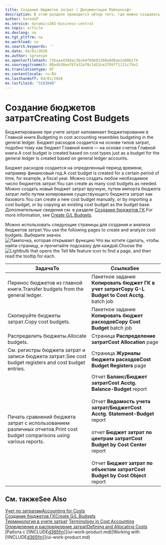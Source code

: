 ```yaml
---
title: Создание бюджетов затрат | Документация Майкрософт
description: В этом разделе приводится обзор того, где можно создавать и анализировать бюджеты затрат.
author: SorenGP
ms.service: dynamics365-business-central
ms.topic: article
ms.devlang: na
ms.tgt_pltfrm: na
ms.workload: na
ms.search.keywords: ''
ms.date: 04/01/2020
ms.author: sgroespe
ms.openlocfilehash: 72baaa4304ac3bc64f66b02360a0d8ae2a00b174
ms.sourcegitcommit: 88e4b30eaf6fa32af0c1452ce2f85ff1111c75e2
ms.translationtype: HT
ms.contentlocale: ru-RU
ms.lasthandoff: 04/01/2020
ms.locfileid: "3183840"
---
```

# <a name="creating-cost-budgets"></a><span data-ttu-id="12629-103">Создание бюджетов затрат</span><span class="sxs-lookup"><span data-stu-id="12629-103">Creating Cost Budgets</span></span>
<span data-ttu-id="12629-104">Бюджетирование при учете затрат напоминает бюджетирование в Главной книге.</span><span class="sxs-lookup"><span data-stu-id="12629-104">Budgeting in cost accounting resembles budgeting in the general ledger.</span></span> <span data-ttu-id="12629-105">Бюджет расходов создается на основе типов затрат, подобно тому как бюджет Главной книги — на основе счетов Главной книги.</span><span class="sxs-lookup"><span data-stu-id="12629-105">A cost budget is created based on cost types just as a budget for the general ledger is created based on general ledger accounts.</span></span>  

<span data-ttu-id="12629-106">Бюджет расходов создается на определенный период времени, например финансовый год.</span><span class="sxs-lookup"><span data-stu-id="12629-106">A cost budget is created for a certain period of time, for example, a fiscal year.</span></span> <span data-ttu-id="12629-107">Можно создать любое необходимое число бюджетов затрат.</span><span class="sxs-lookup"><span data-stu-id="12629-107">You can create as many cost budgets as needed.</span></span> <span data-ttu-id="12629-108">Можно создать новый бюджет затрат вручную, путем импорта бюджета затрат либо путем копирования существующего бюджета затрат как базового.</span><span class="sxs-lookup"><span data-stu-id="12629-108">You can create a new cost budget manually, or by importing a cost budget, or by copying an existing cost budget as the budget base.</span></span> <span data-ttu-id="12629-109">Дополнительные сведения см. в разделе [Создание бюджетов ГК](finance-how-create-budgets.md).</span><span class="sxs-lookup"><span data-stu-id="12629-109">For more information, see [Create G/L Budgets](finance-how-create-budgets.md).</span></span>

<span data-ttu-id="12629-110">Можно использовать следующие страницы для создания и анализа бюджетов затрат.</span><span class="sxs-lookup"><span data-stu-id="12629-110">You use the following pages to create and analyze cost budgets.</span></span> <span data-ttu-id="12629-111">Выберите значок ![Лампочка, которая открывает функцию Что вы хотите сделать](media/ui-search/search_small.png "Что вы хотите сделать"), чтобы найти страницу, и прочитайте подсказку для каждой.</span><span class="sxs-lookup"><span data-stu-id="12629-111">Choose the ![Lightbulb that opens the Tell Me feature](media/ui-search/search_small.png "Tell me what you want to do") icon to find a page, and then read the tooltip for each.</span></span>

|<span data-ttu-id="12629-112">Задача</span><span class="sxs-lookup"><span data-stu-id="12629-112">To</span></span>|<span data-ttu-id="12629-113">Ссылка</span><span class="sxs-lookup"><span data-stu-id="12629-113">See</span></span>|  
|--------|---------|  
|<span data-ttu-id="12629-114">Перенос бюджетов из главной книги.</span><span class="sxs-lookup"><span data-stu-id="12629-114">Transfer budgets from the general ledger.</span></span>|<span data-ttu-id="12629-115">Пакетное задание **Копировать бюджет ГК в учет затрат**</span><span class="sxs-lookup"><span data-stu-id="12629-115">**Copy G-L Budget to Cost Acctg.** batch job</span></span>|  
|<span data-ttu-id="12629-116">Скопируйте бюджеты затрат.</span><span class="sxs-lookup"><span data-stu-id="12629-116">Copy cost budgets.</span></span>|<span data-ttu-id="12629-117">Пакетное задание **Копировать бюджет расходов**</span><span class="sxs-lookup"><span data-stu-id="12629-117">**Copy Cost Budget** batch job</span></span>|  
|<span data-ttu-id="12629-118">Распределить бюджеты.</span><span class="sxs-lookup"><span data-stu-id="12629-118">Allocate budgets.</span></span>|<span data-ttu-id="12629-119">Страница **Распределение затрат**</span><span class="sxs-lookup"><span data-stu-id="12629-119">**Cost Allocation** page</span></span>|  
|<span data-ttu-id="12629-120">См. регистры бюджета затрат и записи бюджета затрат.</span><span class="sxs-lookup"><span data-stu-id="12629-120">See cost budget registers and cost budget entries.</span></span>|<span data-ttu-id="12629-121">Страница **Журналы бюджета расходов**</span><span class="sxs-lookup"><span data-stu-id="12629-121">**Cost Budget Registers** page</span></span>|  
|<span data-ttu-id="12629-122">Печать сравнений бюджета затрат с использованием различных отчетов.</span><span class="sxs-lookup"><span data-stu-id="12629-122">Print cost budget comparisons using various reports.</span></span>|<span data-ttu-id="12629-123">Отчет **Баланс/Бюджет затрат**</span><span class="sxs-lookup"><span data-stu-id="12629-123">**Cost Acctg. Balance-Budget** report</span></span><br /><br /> <span data-ttu-id="12629-124">Отчет **Ведомость учета затрат/Бюджет**</span><span class="sxs-lookup"><span data-stu-id="12629-124">**Cost Acctg. Statement-Budget** report</span></span><br /><br /> <span data-ttu-id="12629-125">отчет **Бюджет затрат по центрам затрат**</span><span class="sxs-lookup"><span data-stu-id="12629-125">**Cost Budget by Cost Center** report</span></span><br /><br /> <span data-ttu-id="12629-126">Отчет **Бюджет затрат по объектам затрат**</span><span class="sxs-lookup"><span data-stu-id="12629-126">**Cost Budget by Cost Object** report</span></span>|  

## <a name="see-also"></a><span data-ttu-id="12629-127">См. также</span><span class="sxs-lookup"><span data-stu-id="12629-127">See Also</span></span>  
[<span data-ttu-id="12629-128">Учет по затратам</span><span class="sxs-lookup"><span data-stu-id="12629-128">Accounting for Costs</span></span>](finance-manage-cost-accounting.md)  
[<span data-ttu-id="12629-129">Создание бюджетов ГК</span><span class="sxs-lookup"><span data-stu-id="12629-129">Create G/L Budgets</span></span>](finance-how-create-budgets.md)  
<span data-ttu-id="12629-130">[Терминология в учете затрат](finance-terminology-in-cost-accounting.md) </span><span class="sxs-lookup"><span data-stu-id="12629-130">[Terminology in Cost Accounting](finance-terminology-in-cost-accounting.md) </span></span>  
[<span data-ttu-id="12629-131">Определение и распределение затрат</span><span class="sxs-lookup"><span data-stu-id="12629-131">Defining and Allocating Costs</span></span>](finance-define-and-allocate-costs.md)  
<span data-ttu-id="12629-132">[Работа с [!INCLUDE[d365fin](includes/d365fin_md.md)]](ui-work-product.md)</span><span class="sxs-lookup"><span data-stu-id="12629-132">[Working with [!INCLUDE[d365fin](includes/d365fin_md.md)]](ui-work-product.md)</span></span>

